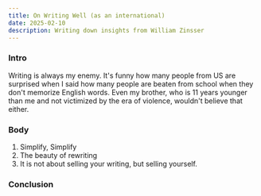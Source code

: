 ```yaml
---
title: On Writing Well (as an international)
date: 2025-02-10
description: Writing down insights from William Zinsser
---
```

### Intro
Writing is always my enemy. 
It's funny how many people from US are surprised when I said how many people are beaten from school when they don't memorize English words. Even my brother, who is 11 years younger than me and not victimized by the era of violence, wouldn't believe that either. 

### Body
1. Simplify, Simplify
2. The beauty of rewriting
3. It is not about selling your writing, but selling yourself.

### Conclusion

